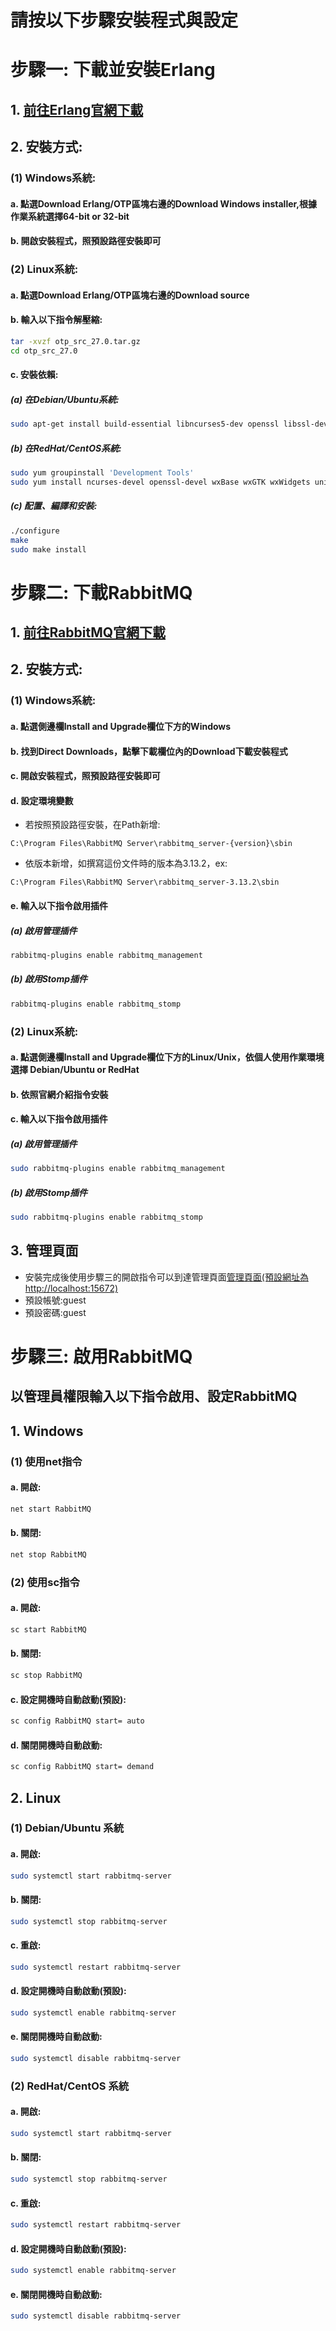 # 請按以下步驟安裝程式與設定
# 步驟一: 下載並安裝Erlang
## 1. [前往Erlang官網下載](https://www.erlang.org/downloads)
## 2. 安裝方式:
   ### (1) Windows系統:
   #### a. 點選Download Erlang/OTP區塊右邊的Download Windows installer,根據作業系統選擇64-bit or 32-bit
   #### b. 開啟安裝程式，照預設路徑安裝即可
   ### (2) Linux系統:
   #### a. 點選Download Erlang/OTP區塊右邊的Download source
   #### b. 輸入以下指令解壓縮:
   ```sh
   tar -xvzf otp_src_27.0.tar.gz
   cd otp_src_27.0
   ```
   #### c. 安裝依賴:
   ##### (a) 在Debian/Ubuntu系統:
   ```sh
   sudo apt-get install build-essential libncurses5-dev openssl libssl-dev fop xsltproc unixodbc-dev
   ```
   ##### (b) 在RedHat/CentOS系統:
   ```sh
   sudo yum groupinstall 'Development Tools'
   sudo yum install ncurses-devel openssl-devel wxBase wxGTK wxWidgets unixODBC unixODBC-devel
   ```
   ##### (c) 配置、編譯和安裝:
   ```sh
   ./configure
   make
   sudo make install
   ```

# 步驟二: 下載RabbitMQ
## 1. [前往RabbitMQ官網下載](https://www.rabbitmq.com/docs/download)
## 2. 安裝方式:
   ### (1) Windows系統:
   #### a. 點選側邊欄Install and Upgrade欄位下方的Windows
   #### b. 找到Direct Downloads，點擊下載欄位內的Download下載安裝程式
   #### c. 開啟安裝程式，照預設路徑安裝即可
   #### d. 設定環境變數
   - 若按照預設路徑安裝，在Path新增:
   ```plaintext
   C:\Program Files\RabbitMQ Server\rabbitmq_server-{version}\sbin
   ```
   - 依版本新增，如撰寫這份文件時的版本為3.13.2，ex:
   ```plaintext
   C:\Program Files\RabbitMQ Server\rabbitmq_server-3.13.2\sbin
   ```
   #### e. 輸入以下指令啟用插件
   ##### (a) 啟用管理插件
   ```sh
   rabbitmq-plugins enable rabbitmq_management
   ```
   ##### (b) 啟用Stomp插件
   ```sh
   rabbitmq-plugins enable rabbitmq_stomp
   ```
   ### (2) Linux系統:
   #### a. 點選側邊欄Install and Upgrade欄位下方的Linux/Unix，依個人使用作業環境選擇 Debian/Ubuntu or RedHat
   #### b. 依照官網介紹指令安裝
   #### c. 輸入以下指令啟用插件
   ##### (a) 啟用管理插件
   ```sh
   sudo rabbitmq-plugins enable rabbitmq_management
   ```
   ##### (b) 啟用Stomp插件
   ```sh
   sudo rabbitmq-plugins enable rabbitmq_stomp
   ```
## 3. 管理頁面
  - 安裝完成後使用步驟三的開啟指令可以到達管理頁面[管理頁面(預設網址為http://localhost:15672)](http://localhost:15672)
  - 預設帳號:guest
  - 預設密碼:guest

# 步驟三: 啟用RabbitMQ
## 以管理員權限輸入以下指令啟用、設定RabbitMQ
## 1. Windows
### (1) 使用net指令
#### a. 開啟:
```sh
net start RabbitMQ
```
#### b. 關閉:
```sh
net stop RabbitMQ
```
### (2) 使用sc指令
#### a. 開啟:
```sh
sc start RabbitMQ
```
#### b. 關閉:
```sh
sc stop RabbitMQ
```
#### c. 設定開機時自動啟動(預設):
```sh
sc config RabbitMQ start= auto
```
#### d. 關閉開機時自動啟動:
```sh
sc config RabbitMQ start= demand
```
## 2. Linux
### (1) Debian/Ubuntu 系統
#### a. 開啟:
```sh
sudo systemctl start rabbitmq-server
```
#### b. 關閉:
```sh
sudo systemctl stop rabbitmq-server
```
#### c. 重啟:
```sh
sudo systemctl restart rabbitmq-server
```
#### d. 設定開機時自動啟動(預設):
```sh
sudo systemctl enable rabbitmq-server
```
#### e. 關閉開機時自動啟動:
```sh
sudo systemctl disable rabbitmq-server
```
### (2) RedHat/CentOS 系統
#### a. 開啟:
```sh
sudo systemctl start rabbitmq-server
```
#### b. 關閉:
```sh
sudo systemctl stop rabbitmq-server
```
#### c. 重啟:
```sh
sudo systemctl restart rabbitmq-server
```
#### d. 設定開機時自動啟動(預設):
```sh
sudo systemctl enable rabbitmq-server
```
#### e. 關閉開機時自動啟動:
```sh
sudo systemctl disable rabbitmq-server
```
